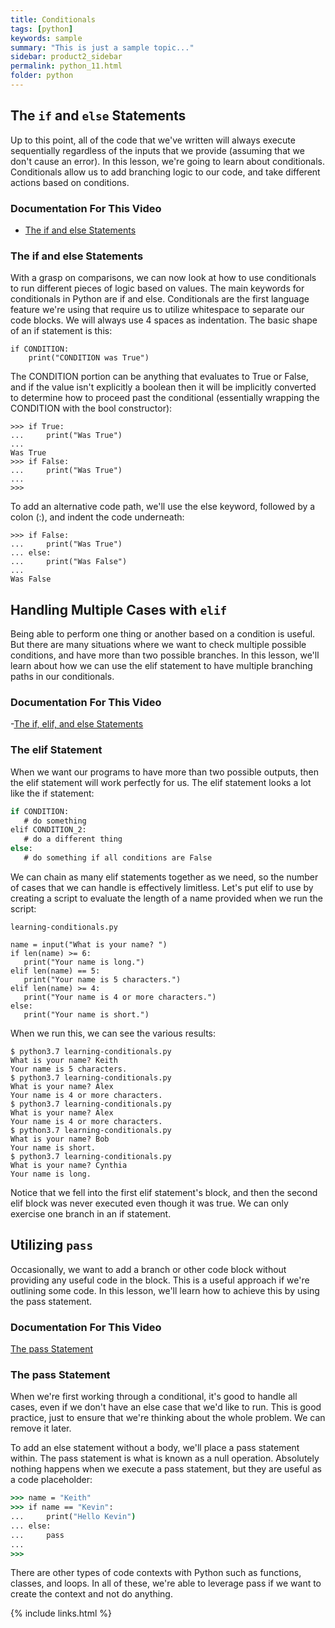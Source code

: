 ```yaml
---
title: Conditionals
tags: [python]
keywords: sample
summary: "This is just a sample topic..."
sidebar: product2_sidebar
permalink: python_11.html
folder: python
---
```


## The `if` and `else` Statements

Up to this point, all of the code that we've written will always execute sequentially regardless of the inputs that we provide (assuming that we don't cause an error). In this lesson, we're going to learn about conditionals. Conditionals allow us to add branching logic to our code, and take different actions based on conditions.

### Documentation For This Video

- [The if and else Statements](https://docs.python.org/3/tutorial/controlflow.html#if-statements)

### The if and else Statements

With a grasp on comparisons, we can now look at how to use conditionals to run different pieces of logic based on values. The main keywords for conditionals in Python are if and else. Conditionals are the first language feature we're using that require us to utilize whitespace to separate our code blocks. We will always use 4 spaces as indentation. The basic shape of an if statement is this:

```
if CONDITION:
    print("CONDITION was True")
```

The CONDITION portion can be anything that evaluates to True or False, and if the value isn't explicitly a boolean then it will be implicitly converted to determine how to proceed past the conditional (essentially wrapping the CONDITION with the bool constructor):

```
>>> if True:
...     print("Was True")
...
Was True
>>> if False:
...     print("Was True")
...
>>>
```
To add an alternative code path, we'll use the else keyword, followed by a colon (:), and indent the code underneath:

```
>>> if False:
...     print("Was True")
... else:
...     print("Was False")
...
Was False
```

## Handling Multiple Cases with `elif`

Being able to perform one thing or another based on a condition is useful. But there are many situations where we want to check multiple possible conditions, and have more than two possible branches. In this lesson, we'll learn about how we can use the elif statement to have multiple branching paths in our conditionals.

### Documentation For This Video

-[The if, elif, and else Statements](https://docs.python.org/3/tutorial/controlflow.html#if-statements)

### The elif Statement

When we want our programs to have more than two possible outputs, then the elif statement will work perfectly for us. The elif statement looks a lot like the if statement:

```cmd
if CONDITION:
   # do something
elif CONDITION_2:
   # do a different thing
else:
   # do something if all conditions are False
```

We can chain as many elif statements together as we need, so the number of cases that we can handle is effectively limitless. Let's put elif to use by creating a script to evaluate the length of a name provided when we run the script:

```
learning-conditionals.py

name = input("What is your name? ")
if len(name) >= 6:
   print("Your name is long.")
elif len(name) == 5:
   print("Your name is 5 characters.")
elif len(name) >= 4:
   print("Your name is 4 or more characters.")
else:
   print("Your name is short.")
```

When we run this, we can see the various results:

```
$ python3.7 learning-conditionals.py
What is your name? Keith
Your name is 5 characters.
$ python3.7 learning-conditionals.py
What is your name? Alex
Your name is 4 or more characters.
$ python3.7 learning-conditionals.py
What is your name? Alex
Your name is 4 or more characters.
$ python3.7 learning-conditionals.py
What is your name? Bob
Your name is short.
$ python3.7 learning-conditionals.py
What is your name? Cynthia
Your name is long.
```

Notice that we fell into the first elif statement's block, and then the second elif block was never executed even though it was true. We can only exercise one branch in an if statement.

## Utilizing `pass`

Occasionally, we want to add a branch or other code block without providing any useful code in the block. This is a useful approach if we're outlining some code. In this lesson, we'll learn how to achieve this by using the pass statement.

### Documentation For This Video

[The pass Statement](https://docs.python.org/3/reference/simple_stmts.html?highlight=pass#the-pass-statement)

### The pass Statement

When we're first working through a conditional, it's good to handle all cases, even if we don't have an else case that we'd like to run. This is good practice, just to ensure that we're thinking about the whole problem. We can remove it later.

To add an else statement without a body, we'll place a pass statement within. The pass statement is what is known as a null operation. Absolutely nothing happens when we execute a pass statement, but they are useful as a code placeholder:

```cmd
>>> name = "Keith"
>>> if name == "Kevin":
...     print("Hello Kevin")
... else:
...     pass
...
>>>
```

There are other types of code contexts with Python such as functions, classes, and loops. In all of these, we're able to leverage pass if we want to create the context and not do anything.


{% include links.html %}
